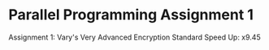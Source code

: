 # Parallel Programming Assignment 1

Assignment 1: Vary's Very Advanced Encryption Standard
Speed Up: x9.45 

